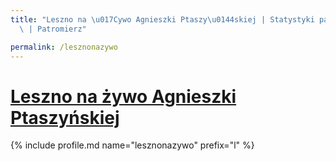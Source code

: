 ```yaml
---
title: "Leszno na \u017Cywo Agnieszki Ptaszy\u0144skiej | Statystyki patronite.pl\
  \ | Patromierz"

permalink: /lesznonazywo
---
```


# [Leszno na żywo Agnieszki Ptaszyńskiej](https://patronite.pl/lesznonazywo)

{% include profile.md name="lesznonazywo" prefix="l" %}
